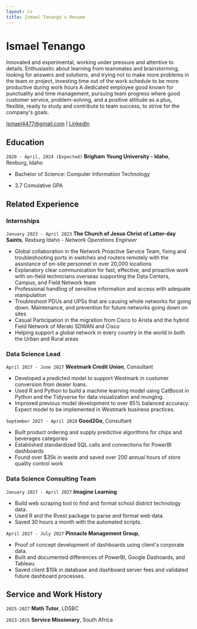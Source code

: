 ```yaml
---
layout: cv
title: Ismael Tenango's Resume
---
```

# Ismael Tenango
Innovated and experimental, working under pressure and attentive to details. Enthusiastic about learning from teammates and brainstorming, looking for answers and solutions, and trying not to make more problems in the team or project, investing time out of the work schedule to be more productive during work hours
A dedicated employee good known for punctuality and time management, pursuing team progress where good customer service, problem-solving, and a positive attitude as a plus, flexible, ready to study and contribute to team success, to strive for the company's goals.

<div id="webaddress">
  <a href = "mailto: ismael4477@gmail.com">Ismael4477@gmail.com</a>
<!-- | <a href="https://byuidatascience.github.io/development.html">Data Science Program</a> -->
| <a href="https://www.linkedin.com/in/ismael-tenango1998/">LinkedIn</a>
<!-- | <a href="https://github.com/byuids-resumes">GitHub</a> -->
</div>

<!-- https://www.monique.tech/the-art-of-markdown -->

## Education

`2020 - April, 2024 (Expected)`
__Brigham Young University - Idaho__, Rexburg, Idaho

- Bachelor of Science: Computer Information Technology 

- 3.7 Comulative GPA



## Related Experience

### Internships

`January 2023 - April 2023`
__The Church of Jesus Christ of Latter-day Saints__, Rexburg Idaho - 
_Network Operations Engineer_
- Global collaboration in the Network Proactive Service Team, fixing and troubleshooting ports in switches and routers remotely with the assistance of on-site personnel in over 20,000 locations
- Explanatory clear communication for fast, effective, and proactive work with on-field technicians overseas supporting the Data Centers, Campus, and Field Network team
- Professional handling of sensitive information and access with adequate manipulation 
- Troubleshoot PDUs and UPSs that are causing whole networks for going down. Maintenance, and prevention for future networks going down on sites
- Casual Participation in the migration from Cisco to Arista and the hybrid Field Network of Meraki SDWAN and Cisco
- Helping support a global network in every country in the world in both the Urban and Rural areas


### Data Science Lead

`April 2027 - June 2027`
__Westmark Credit Union__, Consultant

- Developed a predicted model to support Westmark in custumer conversion from dealer loans.
- Used R and Python to build a machine learning model using CatBoost in Python and the Tidyverse for data visualization and munging. 
- Improved previous model development to over 85% balanced accuracy. Expect model to be implemented in Westmark business practices.

`September 2027 - April 2028`
__Good2Go__, Consultant

- Built product ordering and supply predictive algorithms for chips and beverages categories
- Established standardized SQL calls and connections for PowerBI dashboards
- Found over $35k in waste and saved over 200 annual hours of store quality control work 

### Data Science Consulting Team

`January 2027 - April 2027`
__Imagine Learning__

- Build web scraping tool to find and format school district technology data.
- Used R and the Rvest package to parse and format web data.
- Saved 30 hours a month with the automated scripts.

`April 2027 - July 2027`
__Pinnacle Management Group__, 

- Proof of concept development of dashboards using client's corporate data.
- Built and documented differences of PowerBI, Google Dashoards, and Tableau.
- Saved client $10k in database and dashboard server fees and validated future dashboard processes.


## Service and Work History

`2025-2027`
__Math Tutor__, LDSBC


`2023-2025`
__Service Missionary__, South Africa



<!-- ### Footer

Last updated: May 2013 -->


